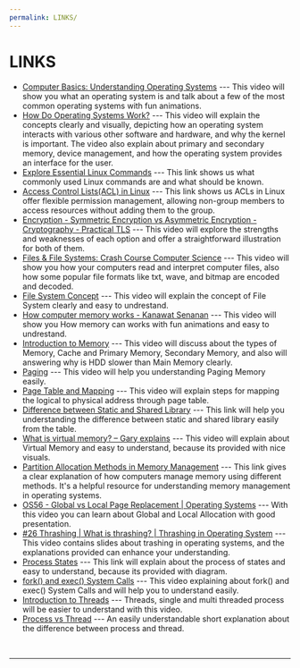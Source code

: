 ```yaml
---
permalink: LINKS/
---
```


# LINKS

* [Computer Basics: Understanding Operating Systems](https://youtu.be/fkGCLIQx1MI?si=PW0E4zX8gwtVd7oy) --- 
 This video will show you what an operating system is and talk about a few of the most common operating systems with fun animations.
* [How Do Operating Systems Work?](https://youtu.be/GjNp0bBrjmU?si=6muGRJcevmgnHSA6) --- 
 This video will explain the concepts clearly and visually, depicting how an operating system interacts with various other software and hardware, and why the kernel is important. The video also explain about primary and secondary memory, device management, and how the operating system provides an interface for the user.
* [Explore Essential Linux Commands](https://www.geeksforgeeks.org/linux-commands-cheat-sheet/) --- 
 This link shows us what commonly used Linux commands are and what should be known.
* [Access Control Lists(ACL) in Linux](https://www.geeksforgeeks.org/access-control-listsacl-linux/) --- 
 This link shows us ACLs in Linux offer flexible permission management, allowing non-group members to access resources without adding them to the group.
* [Encryption - Symmetric Encryption vs Asymmetric Encryption - Cryptography - Practical TLS](https://youtu.be/o_g-M7UBqI8?si=whvaspIZ89o_xft0) --- 
 This video will explore the strengths and weaknesses of each option and offer a straightforward illustration for both of them.
* [Files & File Systems: Crash Course Computer Science](https://youtu.be/KN8YgJnShPM?si=SmGAy7MCZxm8zsoj) --- 
 This video will show you how your computers read and interpret computer files, also how some popular file formats like txt, wave, and bitmap are encoded and decoded.
* [File System Concept](https://youtu.be/mzUyMy7Ihk0?si=EKYB_eFeJE-UShqL) --- 
 This video will explain the concept of File System clearly and easy to undrestand.
* [How computer memory works - Kanawat Senanan](https://youtu.be/p3q5zWCw8J4?si=6ek5BijAE0JVz02X) ---
 This video will show you How memory can works with fun animations and easy to undrestand.
* [Introduction to Memory](https://youtu.be/PujjqfUhtNo?si=IRudQfSXRC0OqH8U) ---
 This video will discuss about the types of Memory, Cache and Primary Memory, Secondary Memory, and also will answering why is HDD slower than Main Memory clearly.
* [Paging](https://youtu.be/pJ5ezHfJokw?si=8INLCz_8pCrzEb07) ---
 This video will help you understanding Paging Memory easily.
* [Page Table and Mapping](https://cstaleem.com/page-table-and-mapping) ---
 This video will explain steps for mapping the logical to physical address through page table.
* [Difference between Static and Shared Library](https://www.tutorialspoint.com/difference-between-static-and-shared-libraries#:~:text=As%20mentioned%20in%20above%20point,by%20the%20Operating%20system%20itself.) ---
 This link will help you understanding the difference between static and shared library easily from the table.
* [What is virtual memory? – Gary explains](https://youtu.be/2quKyPnUShQ?si=9M4SlyA24dnpykco) ---
 This video will explain about Virtual Memory and easy to understand, because its provided with nice visuals.
* [Partition Allocation Methods in Memory Management](https://www.geeksforgeeks.org/partition-allocation-methods-in-memory-management/) ---
 This link gives a clear explanation of how computers manage memory using different methods. It's a helpful resource for understanding memory management in operating systems.
* [OS56 - Global vs Local Page Replacement | Operating Systems](https://youtu.be/tmMcWbiUbaA?si=wivpUJO0FtfXElek) ---
 With this video you can learn about Global and Local Allocation with good presentation.
* [#26 Thrashing | What is thrashing? | Thrashing in Operating System](https://youtu.be/fMYECCDzUKc?si=MuaLqWEn7s7yRhoB) ---
 This video contains slides about trashing in operating systems, and the explanations provided can enhance your understanding.
* [Process States](https://www.javatpoint.com/os-process-states) ---
 This link will explain about the process of states and easy to understand, because its provided with diagram.
* [fork() and exec() System Calls](https://youtu.be/IFEFVXvjiHY?si=KKxgXX0WsKXgw6dK) ---
 This video explaining about fork() and exec() System Calls and will help you to understand easily.
* [Introduction to Threads](https://youtu.be/LOfGJcVnvAk?si=5BjRQTckxjpiM_6Y) ---
 Threads, single and multi threaded process will be easier to understand with this video.
* [Process vs Thread](https://youtu.be/Dhf-DYO1K78?si=6RgueS5V6qJAnzsM) ---
 An easily understandable short explanation about the difference between process and thread.
<br>
<hr>
